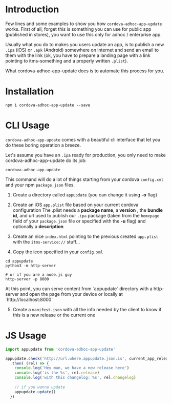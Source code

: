 
# Introduction

Few lines and some examples to show you how 
`cordova-adhoc-app-update` works.
First of all, forget this is something you can use
for public app (published in stores), you want to
use this only for adhoc / enterprise app.

Usually what you do to makes you users update an app,
is to publish a new `.ipa` (iOS) or `.apk` (Android)
somewhere on internet and send an email to them with
the link (ok, you have to prepare a landing page
with a link pointing to itms-something and a properly
written `.plist`).

What cordova-adhoc-app-update does is to automate
this process for you.

# Installation


```shell
npm i cordova-adhoc-app-update --save
```

# CLI Usage

`cordova-adhoc-app-update` comes with a beautiful cli interface that let you
do these boring operation a breeze.

Let's assume you have an `.ipa` ready for production, you only need
to make cordova-adhoc-app-update do its job:

```shell
cordova-adhoc-app-update
```

This command will do a lot of things starting from your cordova `config.xml` and
your npm `package.json` files.

1. Create a directory called `appupdate` (you can change it using __-o__ flag)
2. Create an iOS `app.plist` file based on your current cordova configuration
   The .plist needs a __package name__, a __version__ , the __bundle id__,
   and url used to publish our `.ipa` package (taken from the `homepage` field of your `package.json` file or specified with the __-u__ flag) and optionally a __description__

3. Create an nice `index.html` pointing to the previous created `app.plist` with 
  the `itms-service://` stuff...

4. Copy the icon specified in your `config.xml`

```shell
cd appupdate
python3 -m http-server

# or if you are a node.js guy
http-server -p 8000 
```
<aside class='notice'>
  At this point, you can serve content from `appupdate` directory with a http-server and open the page from your device or locally at `http://localhost:8000`
</aside>

5. Create a `manifest.json` with all the info needed by the client to know if this is a new release or the current one

# JS Usage

```javascript
import appupdate from 'cordova-adhoc-app-update'

appupdate.check('http://url.where.appupdate.json.is', current_app_release )
  .then( (rel) => {
    console.log('Hey man, we have a new release here')
    console.log('is the %s', rel.release)
    console.log('with this changelog: %s', rel.changelog)
    
    // if you wanna update
    appupdate.update()
  })

```
